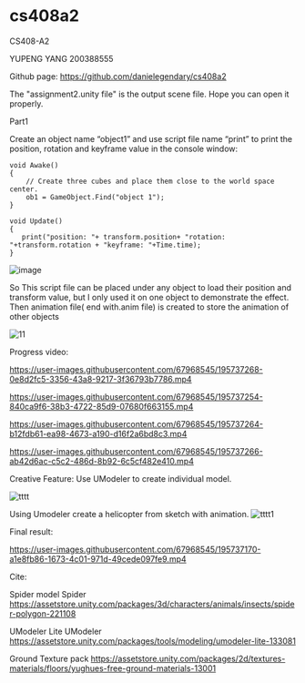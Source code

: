 # cs408a2
CS408-A2

YUPENG YANG 200388555


Github page: https://github.com/danielegendary/cs408a2

The "assignment2.unity file" is the output scene file. Hope you can open it properly.

Part1

Create an object name “object1” and use script file name “print” to print the position, rotation and keyframe value in the console window:
    
    void Awake()
    {
        // Create three cubes and place them close to the world space center.
        ob1 = GameObject.Find("object 1");
    }
    
    void Update()
    {  
       print("position: "+ transform.position+ "rotation: "+transform.rotation + "keyframe: "+Time.time);
    }

![image](https://user-images.githubusercontent.com/67968545/195736840-1cc695cc-f000-46c0-b9a2-4a472c53bfb0.png)

  
So This script file can be placed under any object to load their position and transform value, but I only used it on one object to demonstrate the effect.
Then animation file( end with.anim file) is created to store the animation of other objects
 
 ![11](https://user-images.githubusercontent.com/67968545/195736906-63da4a2a-8a9f-4488-b810-9bc28b4e9d1b.png)

Progress video:

https://user-images.githubusercontent.com/67968545/195737268-0e8d2fc5-3356-43a8-9217-3f36793b7786.mp4

https://user-images.githubusercontent.com/67968545/195737254-840ca9f6-38b3-4722-85d9-07680f663155.mp4



https://user-images.githubusercontent.com/67968545/195737264-b12fdb61-ea98-4673-a190-d16f2a6bd8c3.mp4



https://user-images.githubusercontent.com/67968545/195737266-ab42d6ac-c5c2-486d-8b92-6c5cf482e410.mp4


 
Creative Feature: Use UModeler to create individual model.

 ![tttt](https://user-images.githubusercontent.com/67968545/195736488-27826c98-de89-4e41-bd93-88f7172901e4.png)

Using Umodeler create a helicopter from sketch with animation.
![tttt1](https://user-images.githubusercontent.com/67968545/195736458-840e3aed-a608-43f8-90b0-7011e6b41087.png)

Final result:



https://user-images.githubusercontent.com/67968545/195737170-a1e8fb86-1673-4c01-971d-49cede097fe9.mp4


Cite:

Spider model Spider 
https://assetstore.unity.com/packages/3d/characters/animals/insects/spider-polygon-221108

UModeler Lite UModeler 
https://assetstore.unity.com/packages/tools/modeling/umodeler-lite-133081

Ground Texture pack 
https://assetstore.unity.com/packages/2d/textures-materials/floors/yughues-free-ground-materials-13001

